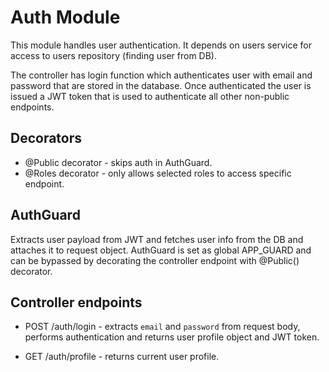 # Auth Module

This module handles user authentication. It depends on users service for access
to users repository (finding user from DB).

The controller has login function which authenticates user with email and
password that are stored in the database. Once authenticated the user is issued
a JWT token that is used to authenticate all other non-public endpoints.

## Decorators

- @Public decorator - skips auth in AuthGuard.
- @Roles decorator - only allows selected roles to access specific endpoint.

## AuthGuard

Extracts user payload from JWT and fetches user info from the DB and attaches it
to request object. AuthGuard is set as global APP_GUARD and can be bypassed by
decorating the controller endpoint with @Public() decorator.

## Controller endpoints

- POST /auth/login - extracts `email` and `password` from request body, performs
  authentication and  returns user profile object and JWT token.

- GET /auth/profile - returns current user profile.
